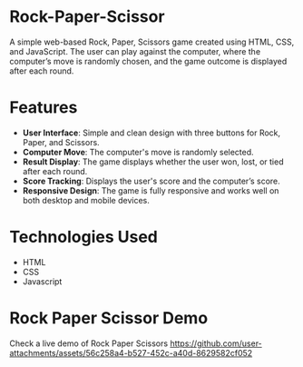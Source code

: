 # Rock-Paper-Scissor
A simple web-based Rock, Paper, Scissors game created using HTML, CSS, and JavaScript. The user can play against the computer, where the computer’s move is randomly chosen, and the game outcome is displayed after each round.

# Features
- **User Interface**: Simple and clean design with three buttons for Rock, Paper, and Scissors.
- **Computer Move**: The computer's move is randomly selected.
- **Result Display**: The game displays whether the user won, lost, or tied after each round.
- **Score Tracking**: Displays the user's score and the computer’s score.
- **Responsive Design**: The game is fully responsive and works well on both desktop and mobile devices.

# Technologies Used
- HTML
- CSS
- Javascript

# Rock Paper Scissor Demo
Check a live demo of Rock Paper Scissors
https://github.com/user-attachments/assets/56c258a4-b527-452c-a40d-8629582cf052

